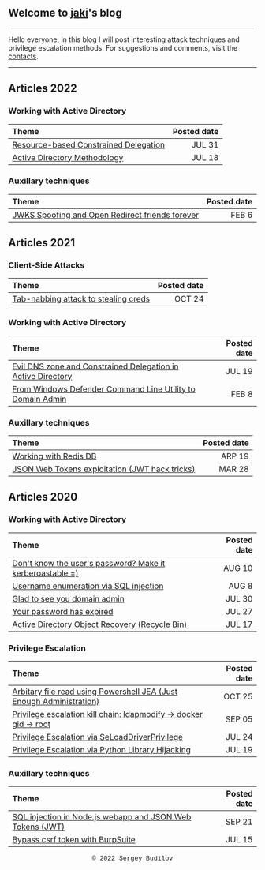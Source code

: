 ## Welcome to [jaki](about.md)'s blog
---

Hello everyone, in this blog I will post interesting attack techniques and privilege escalation methods. For suggestions and comments, visit the [contacts](about.md).

---

## Articles 2022

### Working with Active Directory

| Theme      | Posted date    |
| :------ | ------:|
| [Resource-based Constrained Delegation](rbcd.md) | JUL 31 |
| [Active Directory Methodology](ad_workflow.md) | JUL 18 |

### Auxillary techniques

| Theme      | Posted date    |
| :------ | ------:|
| [JWKS Spoofing and Open Redirect friends forever](jwks.md) | FEB 6 |

## Articles 2021

### Client-Side Attacks

| Theme      | Posted date    |
| :------ | ------:|
| [Tab-nabbing attack to stealing creds](tabnabbing.md) | OCT 24 |

### Working with Active Directory

| Theme      | Posted date    |
| :------ | ------:|
| [Evil DNS zone and Constrained Delegation in Active Directory](evil_dns.md) | JUL 19 |
| [From Windows Defender Command Line Utility to Domain Admin](ad_tricks.md)| FEB 8 |

### Auxillary techniques

| Theme      | Posted date    |
| :------ | ------:|
| [Working with Redis DB](redis.md) | ARP 19 |
| [JSON Web Tokens exploitation (JWT hack tricks)](jwt.md) | MAR 28 |

## Articles 2020

### Working with Active Directory

| Theme      | Posted date    |
| :------ | ------:|
| [Don't know the user's password? Make it kerberoastable =)](generic_write.md)| AUG 10 |
| [Username enumeration via SQL injection](username_enum-from-sqli.md) | AUG 8 |
| [Glad to see you domain admin](sebackup_and_serestore.md) | JUL 30 |
| [Your password has expired](domain-user-password.md) | JUL 27 |
| [Active Directory Object Recovery (Recycle Bin)](ad-recycle-bin.md) | JUL 17 |

### Privilege Escalation

| Theme      | Posted date    |
| :------ | ------:|
| [Arbitary file read using Powershell JEA (Just Enough Administration)](jea.md) | OCT 25 |
| [Privilege escalation kill chain: ldapmodify -> docker gid -> root](ldapmodify.md) | SEP 05 |
| [Privilege Escalation via SeLoadDriverPrivilege](seload-driverprivilege.md) | JUL 24 |
| [Privilege Escalation via Python Library Hijacking](python_lib_hijacking.md) | JUL 19 |

### Auxillary techniques

| Theme      | Posted date    |
| :------ | ------:|
| [SQL injection in Node.js webapp and JSON Web Tokens (JWT)](RS_HS256.md) | SEP 21 |
| [Bypass csrf token with BurpSuite](csfr-bypass-burpsuite.md) | JUL 15 |



<style type="text/css">
 .block1 { 
  font-family: Lucida Console, Courier, monospace;
  font-size: small;
  text-align: center;
   } 
</style>
<div class="block1">&copy; 2022 Sergey Budilov</div>
